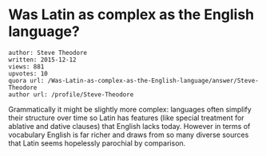 # Was Latin as complex as the English language?

	author: Steve Theodore
	written: 2015-12-12
	views: 881
	upvotes: 10
	quora url: /Was-Latin-as-complex-as-the-English-language/answer/Steve-Theodore
	author url: /profile/Steve-Theodore


Grammatically it might be slightly more complex: languages often simplify their structure over time so Latin has features (like special treatment for ablative and dative clauses) that English lacks today. However in terms of vocabulary English is far richer and draws from so many diverse sources that Latin seems hopelessly parochial by comparison.


